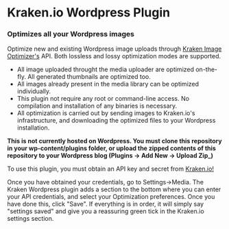 # Kraken.io Wordpress Plugin
### Optimizes all your Wordpress images

Optimize new and existing Wordpress image uploads through [Kraken Image Optimizer's](https://kraken.io) API. Both lossless and lossy optimization modes are supported.

 - All image uploaded throught the media uploader are optimized on-the-fly. All generated thumbnails are optimized too.
 - All images already present in the media library can be optimized individually.
 - This plugin not require any root or command-line access. No compilation and installation of any binaries is necessary. 
 - All optimization is carried out by sending images to Kraken.io's infrastructure, and downloading the optimized files to your Wordpress installation.


**This is not currently hosted on Wordpress. You must clone this repository in your wp-content/plugins folder, or upload the zipped contents of this repository to your Wordpress blog (Plugins -> Add New -> Upload Zip_)**


To use this plugin, you must obtain an API key and secret from [Kraken.io!](https://kraken.io)

Once you have obtained your credentials, go to Settings->Media. The Kraken Wordpress plugin adds a section to the bottom where you can enter your API credentials, and select your Optimization preferences. Once you have done this, click "Save". If everything is in order, it will simply say "settings saved" and give you a reassuring green tick in the Kraken.io settings section.







